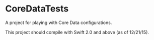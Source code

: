 # CoreDataTests
A project for playing with Core Data configurations. 

This project should compile with Swift 2.0 and above (as of 12/21/15). 
